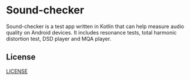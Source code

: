 # Sound-checker

Sound-checker is a test app written in Kotlin that can help measure audio
quality on Android devices. It includes resonance tests, total harmonic
distortion test, DSD player and MQA player.

## License
[LICENSE](LICENSE)
